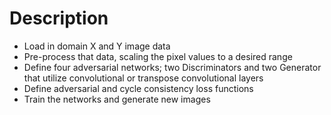 # Description 

- Load in domain X and Y image data
- Pre-process that data, scaling the pixel values to a desired range
- Define four adversarial networks; two Discriminators and two Generator that utilize convolutional or transpose convolutional layers
- Define adversarial and cycle consistency loss functions
- Train the networks and generate new images
